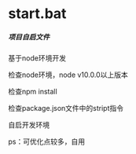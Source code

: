 # start.bat

##### 项目自启文件

基于node环境开发

检查node环境，node v10.0.0以上版本

检查npm install

检查package.json文件中的stript指令

自启开发环境

ps：可优化点较多，自用

### 